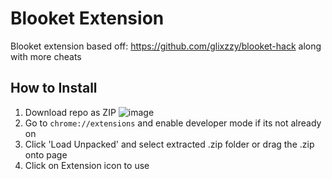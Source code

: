 # Blooket Extension
Blooket extension based off: https://github.com/glixzzy/blooket-hack along with more cheats

## How to Install

1. Download repo as ZIP ![image](https://user-images.githubusercontent.com/49218878/137040769-154200a0-ac87-4c5d-a141-4033fe9931e9.png)
2. Go to `chrome://extensions` and enable developer mode if its not already on
3. Click 'Load Unpacked' and select extracted .zip folder or drag the .zip onto page
4. Click on Extension icon to use
